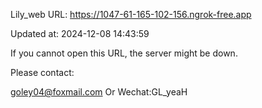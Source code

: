 Lily_web URL: https://1047-61-165-102-156.ngrok-free.app

Updated at: 2024-12-08 14:43:59

If you cannot open this URL, the server might be down.

Please contact: 

goley04@foxmail.com Or Wechat:GL_yeaH
